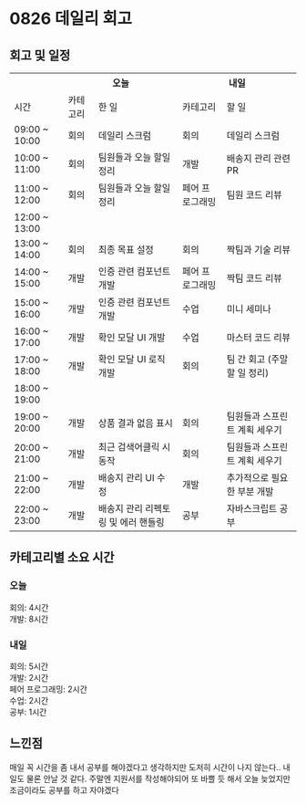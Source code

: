 
  # 0826 데일리 회고

  ## 회고 및 일정
  <table>
    <tr>
      <th></th>
      <th colspan="2">오늘</th>
      <th colspan="2">내일</th>
    </tr>
    <tr>
      <td>시간</td>
      <td>카테고리</td>
      <td>한 일</td>
      <td>카테고리</td>
      <td>할 일</td>
    </tr>
    <tr>
          <td>09:00 ~ 10:00</td>
          <td>회의</td>
          <td>데일리 스크럼</td>
          <td>회의</td>
          <td>데일리 스크럼</td>
        </tr><tr>
          <td>10:00 ~ 11:00</td>
          <td>회의</td>
          <td>팀원들과 오늘 할일 정리</td>
          <td>개발</td>
          <td>배송지 관리 관련 PR</td>
        </tr><tr>
          <td>11:00 ~ 12:00</td>
          <td>회의</td>
          <td>팀원들과 오늘 할일 정리</td>
          <td>페어 프로그래밍</td>
          <td>팀원 코드 리뷰</td>
        </tr><tr>
          <td>12:00 ~ 13:00</td>
          <td></td>
          <td></td>
          <td></td>
          <td></td>
        </tr><tr>
          <td>13:00 ~ 14:00</td>
          <td>회의</td>
          <td>최종 목표 설정</td>
          <td>회의</td>
          <td>짝팀과 기술 리뷰</td>
        </tr><tr>
          <td>14:00 ~ 15:00</td>
          <td>개발</td>
          <td>인증 관련 컴포넌트 개발</td>
          <td>페어 프로그래밍</td>
          <td>짝팀 코드 리뷰</td>
        </tr><tr>
          <td>15:00 ~ 16:00</td>
          <td>개발</td>
          <td>인증 관련 컴포넌트 개발</td>
          <td>수업</td>
          <td>미니 세미나</td>
        </tr><tr>
          <td>16:00 ~ 17:00</td>
          <td>개발</td>
          <td>확인 모달 UI 개발</td>
          <td>수업</td>
          <td>마스터 코드 리뷰</td>
        </tr><tr>
          <td>17:00 ~ 18:00</td>
          <td>개발</td>
          <td>확인 모달 UI 로직 개발</td>
          <td>회의</td>
          <td>팀 간 회고 (주말 할 일 정리)</td>
        </tr><tr>
          <td>18:00 ~ 19:00</td>
          <td></td>
          <td></td>
          <td></td>
          <td></td>
        </tr><tr>
          <td>19:00 ~ 20:00</td>
          <td>개발</td>
          <td>상품 결과 없음 표시</td>
          <td>회의</td>
          <td>팀원들과 스프린트 계획 세우기</td>
        </tr><tr>
          <td>20:00 ~ 21:00</td>
          <td>개발</td>
          <td>최근 검색어클릭 시 동작</td>
          <td>회의</td>
          <td>팀원들과 스프린트 계획 세우기</td>
        </tr><tr>
          <td>21:00 ~ 22:00</td>
          <td>개발</td>
          <td>배송지 관리 UI 수정</td>
          <td>개발</td>
          <td>추가적으로 필요한 부분 개발</td>
        </tr><tr>
          <td>22:00 ~ 23:00</td>
          <td>개발</td>
          <td>배송지 관리 리펙토링 및 에러 핸들링</td>
          <td>공부</td>
          <td>자바스크립트 공부</td>
        </tr>
  </table>

  ## 카테고리별 소요 시간

  ### 오늘
  회의: 4시간<br>개발: 8시간

  ### 내일
  회의: 5시간<br>개발: 2시간<br>페어 프로그래밍: 2시간<br>수업: 2시간<br>공부: 1시간

  ## 느낀점
  매일 꼭 시간을 좀 내서 공부를 해야겠다고 생각하지만 도저히 시간이 나지 않는다.. 내일도 물론 안날 것 같다. 주말엔 지원서를 작성해야되어 또 바쁠 듯 해서 오늘 늦었지만 조금이라도 공부를 하고 자야겠다
